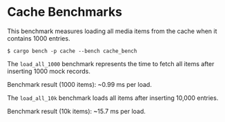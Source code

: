 # Cache Benchmarks

This benchmark measures loading all media items from the cache when it contains 1000 entries.

```
$ cargo bench -p cache --bench cache_bench
```

The `load_all_1000` benchmark represents the time to fetch all items after inserting 1000 mock records.


Benchmark result (1000 items): ~0.99 ms per load.

The `load_all_10k` benchmark loads all items after inserting 10,000 entries.

Benchmark result (10k items): ~15.7 ms per load.

